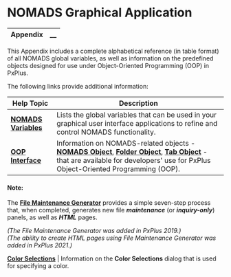 # NOMADS Graphical Application  
  
**Appendix** |  **__**  
---|---  
  
This Appendix includes a complete alphabetical reference (in table format) of all NOMADS global variables, as well as information on the predefined objects designed for use under Object-Oriented Programming (OOP) in PxPlus.

The following links provide additional information:

**Help Topic** |  **Description**  
---|---  
**[NOMADS Variables](NOMADS%20Variables/Overview.md)** |  Lists the global variables that can be used in your graphical user interface applications to refine and control NOMADS functionality.  
**[OOP Interface](OOP%20Interface/Overview.md)** |  Information on NOMADS-related objects - **[NOMADS Object](OOP%20Interface/NOMADS%20Object.md)**, **[Folder Object](OOP%20Interface/Folder%20Objects.md)**, **[Tab Object](OOP%20Interface/Tab.md)** \- that are available for developers' use for PxPlus Object-Oriented Programming (OOP).

#### **Note:**  
The [**File Maintenance Generator**](../Dictionary-Based%20Development/Fmgen/Fmgen%20Introduction.md) provides a simple seven-step process that, when completed, generates new file **_maintenance_** (or **_inquiry-only_**) panels, as well as **_HTML_** pages.  
  
_(The File Maintenance Generator was added in PxPlus 2019.)  
(The ability to create HTML pages using File Maintenance Generator was added in PxPlus 2021.)_  
  
**[Color Selections](Color%20Selections.md)** |  Information on the **Color Selections** dialog that is used for specifying a color.
